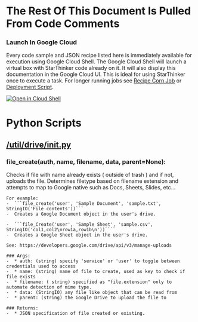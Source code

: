 # The Rest Of This Document Is Pulled From Code Comments

### Launch In Google Cloud

Every code sample and JSON recipe listed here is immediately available for execution using Google Cloud Shell.  The Google Cloud Shell will launch a virtual box with StarThinker code already on it.  It will also display this documentation in the Google Cloud UI.  This is ideal for using StarThinker once to execute a task.  For longer running jobs see [Recipe Corn Job](/cron/README.md) or [Deployment Script](/deploy/README.md).

[![Open in Cloud Shell](http://gstatic.com/cloudssh/images/open-btn.svg)](https://console.cloud.google.com/cloudshell/editor?cloudshell_git_repo=https%3A%2F%2Fgithub.com%2Fgoogle%2Fstarthinker&cloudshell_print=%2FLAUNCH_RECIPE.txt&cloudshell_tutorial=%2Futil%2Fdrive%2FREADME.md)


# Python Scripts


## [/util/drive/__init__.py](/util/drive/__init__.py)



### file_create(auth, name, filename, data, parent=None):


   Checks if file with name already exists ( outside of trash ) and 
    if not, uploads the file.  Determines filetype based on filename extension
    and attempts to map to Google native such as Docs, Sheets, Slides, etc...

    For example:
    -  ```file_create('user', 'Sample Document', 'sample.txt', StringIO('File contents'))``` 
    -  Creates a Google Document object in the user's drive.

    -  ```file_Create('user', 'Sample Sheet', 'sample.csv', StringIO('col1,col2\nrow1a,row1b\n'))````
    -  Creates a Google Sheet object in the user's drive.

    See: https://developers.google.com/drive/api/v3/manage-uploads 

    ### Args:
    -  * auth: (string) specify 'service' or 'user' to toggle between credentials used to access
    -  * name: (string) name of file to create, used as key to check if file exists
    -  * filename: ( string) specified as "file.extension" only to automate detection of mime type.
    -  * data: (StringIO) any file like object that can be read from
    -  * parent: (string) the Google Drive to upload the file to

    ### Returns:
    -  * JSON specification of file created or existing.

    
